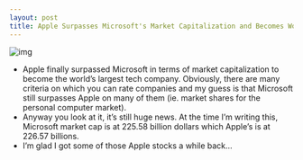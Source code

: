 ```yaml
---
layout: post
title: Apple Surpasses Microsoft's Market Capitalization and Becomes World's Biggest Tech Company
---
```

![img](http://media.idownloadblog.com/wp-content/uploads/2010/05/microsoft-apple.png)
* Apple finally surpassed Microsoft in terms of market capitalization to become the world’s largest tech company. Obviously, there are many criteria on which you can rate companies and my guess is that Microsoft still surpasses Apple on many of them (ie. market shares for the personal computer market).
* Anyway you look at it, it’s still huge news. At the time I’m writing this, Microsoft market cap is at 225.58 billion dollars which Apple’s is at 226.57 billions.
* I’m glad I got some of those Apple stocks a while back…

